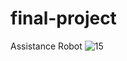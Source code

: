 # final-project
 Assistance Robot
![15](https://user-images.githubusercontent.com/47869714/78947058-6108c500-7a92-11ea-95a3-1130478009fd.png)
